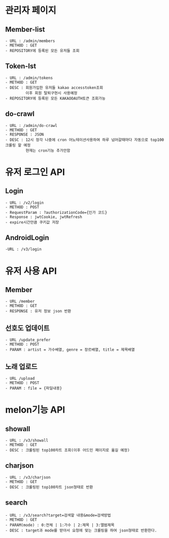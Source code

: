 # 관리자 페이지
## Member-list

````
- URL : /admin/members
- METHOD : GET
- REPOSITORY에 등록된 모든 유저들 조회
````

## Token-lst
````
- URL : /admin/tokens
- METHOD : GET
- DESC : 회원가입한 유저들 kakao accesstoken조회
         이후 회원 탈퇴구현시 사용예정
- REPOSITORY에 등록된 모든 KAKAOOAUTH토큰 조회가능
````

## do-crawl
````
- URL : /admin/do-crawl
- METHOD : GET
- RESPONSE : JSON
- DESC : 12시 정각 나중에 cron 어노테이션사용하여 하루 넘어갈때마다 자동으로 top100 크롤링 할 예정
         현재는 cron기능 추가안함
````

# 유저 로그인 API
## Login
````
- URL : /v2/login
- METHOD : POST
- RequestParam : ?authorizationCode={인가 코드}
- Response : jwtCookie, jwtRefresh
- expire시간만큼 쿠키값 저장

````



## AndroidLogin
````
-URL : /v3/login
````
# 유저 사용 API
## Member
````
- URL /member
- METHOD : GET
- RESPONSE : 유저 정보 json 반환
````

## 선호도 업데이트
````
- URL /update_prefer
- METHOD : POST
- PARAM : artist = 가수배열, genre = 장르배열, title = 제목배열
````
## 노래 업로드
````
- URL /upload
- METHOD : POST
- PARAM : file = {파일내용}
````


# melon기능 API
## showall
````
- URL : /v3/showall
- METHOD : GET
- DESC : 크롤링된 top100차트 조회(이후 어드민 페이지로 옮길 예정)
````
## charjson
````
- URL : /v3/charjson
- METHOD : GET
- DESC : 크롤링된 top100차트 json형태로 반환
````
## search
````
- URL : /v3/search?target=검색할 내용&mode=검색방법
- METHOD : GET
- PARAM(mode) : 0:전체 | 1:가수 | 2:제목 | 3:앨범제목 
- DESC : target과 mode를 받아서 요청에 맞는 크롤링을 하여 json형태로 반환한다.
````
